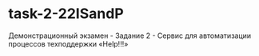 # task-2-22ISandP
Демонстрационный экзамен - Задание 2 - Сервис для автоматизации процессов техподдержки «Help!!!»
